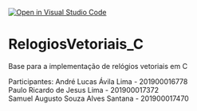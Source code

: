 [![Open in Visual Studio Code](https://classroom.github.com/assets/open-in-vscode-718a45dd9cf7e7f842a935f5ebbe5719a5e09af4491e668f4dbf3b35d5cca122.svg)](https://classroom.github.com/online_ide?assignment_repo_id=11553637&assignment_repo_type=AssignmentRepo)
# RelogiosVetoriais_C
Base para a implementação de relógios vetoriais em C

Participantes:
André Lucas Ávila Lima - 201900016778  
Paulo Ricardo de Jesus Lima - 201900017372  
Samuel Augusto Souza Alves Santana - 201900017470
